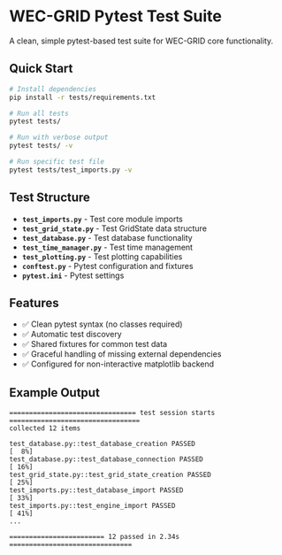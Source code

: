 # WEC-GRID Pytest Test Suite

A clean, simple pytest-based test suite for WEC-GRID core functionality.

## Quick Start

```bash
# Install dependencies
pip install -r tests/requirements.txt

# Run all tests
pytest tests/

# Run with verbose output
pytest tests/ -v

# Run specific test file
pytest tests/test_imports.py -v
```

## Test Structure

- **`test_imports.py`** - Test core module imports
- **`test_grid_state.py`** - Test GridState data structure
- **`test_database.py`** - Test database functionality
- **`test_time_manager.py`** - Test time management
- **`test_plotting.py`** - Test plotting capabilities
- **`conftest.py`** - Pytest configuration and fixtures
- **`pytest.ini`** - Pytest settings

## Features

- ✅ Clean pytest syntax (no classes required)
- ✅ Automatic test discovery
- ✅ Shared fixtures for common test data
- ✅ Graceful handling of missing external dependencies
- ✅ Configured for non-interactive matplotlib backend

## Example Output

```
================================ test session starts =================================
collected 12 items

test_database.py::test_database_creation PASSED                            [  8%]
test_database.py::test_database_connection PASSED                          [ 16%]
test_grid_state.py::test_grid_state_creation PASSED                        [ 25%]
test_imports.py::test_database_import PASSED                               [ 33%]
test_imports.py::test_engine_import PASSED                                 [ 41%]
...

======================== 12 passed in 2.34s ===============================
```
